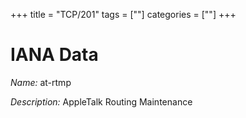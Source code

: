 +++
title = "TCP/201"
tags = [""]
categories = [""]
+++

# IANA Data

_Name:_ at-rtmp

_Description:_ AppleTalk Routing Maintenance

